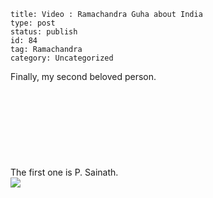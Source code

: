 ~~~~ 
title: Video : Ramachandra Guha about India
type: post
status: publish
id: 84
tag: Ramachandra
category: Uncategorized
~~~~

Finally, my second beloved person. \
\
\
\
\
\
\
\
\
The first one is P. Sainath.\
![](https://blogger.googleusercontent.com/tracker/3794193585985230867-2583737629547139406?l=dilawarsays.blogspot.com)
